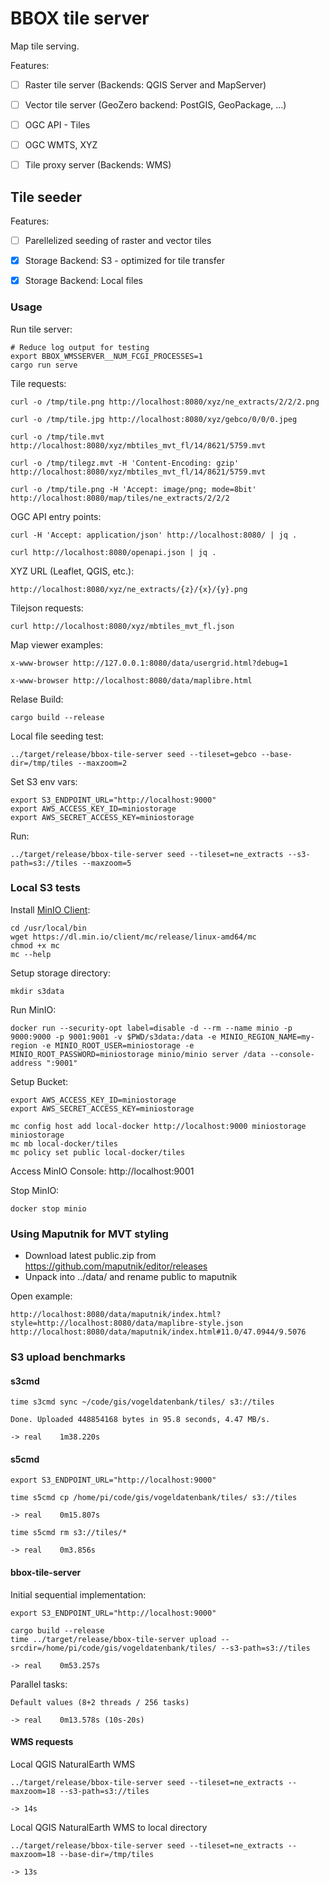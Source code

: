 BBOX tile server
================

Map tile serving.

Features:
- [ ] Raster tile server (Backends: QGIS Server and MapServer)
- [ ] Vector tile server (GeoZero backend: PostGIS, GeoPackage, ...)
- [ ] OGC API - Tiles
- [ ] OGC WMTS, XYZ
- [ ] Tile proxy server (Backends: WMS)


Tile seeder
-----------

Features:
- [ ] Parellelized seeding of raster and vector tiles
- [x] Storage Backend: S3 - optimized for tile transfer
- [x] Storage Backend: Local files


### Usage

Run tile server:

    # Reduce log output for testing
    export BBOX_WMSSERVER__NUM_FCGI_PROCESSES=1
    cargo run serve

Tile requests:

    curl -o /tmp/tile.png http://localhost:8080/xyz/ne_extracts/2/2/2.png

    curl -o /tmp/tile.jpg http://localhost:8080/xyz/gebco/0/0/0.jpeg

    curl -o /tmp/tile.mvt http://localhost:8080/xyz/mbtiles_mvt_fl/14/8621/5759.mvt

    curl -o /tmp/tilegz.mvt -H 'Content-Encoding: gzip' http://localhost:8080/xyz/mbtiles_mvt_fl/14/8621/5759.mvt

    curl -o /tmp/tile.png -H 'Accept: image/png; mode=8bit' http://localhost:8080/map/tiles/ne_extracts/2/2/2

OGC API entry points:

    curl -H 'Accept: application/json' http://localhost:8080/ | jq .

    curl http://localhost:8080/openapi.json | jq .

XYZ URL (Leaflet, QGIS, etc.):

    http://localhost:8080/xyz/ne_extracts/{z}/{x}/{y}.png

Tilejson requests:

    curl http://localhost:8080/xyz/mbtiles_mvt_fl.json

Map viewer examples:

    x-www-browser http://127.0.0.1:8080/data/usergrid.html?debug=1

    x-www-browser http://localhost:8080/data/maplibre.html


Relase Build:

    cargo build --release

Local file seeding test:

    ../target/release/bbox-tile-server seed --tileset=gebco --base-dir=/tmp/tiles --maxzoom=2

Set S3 env vars:

    export S3_ENDPOINT_URL="http://localhost:9000"
    export AWS_ACCESS_KEY_ID=miniostorage
    export AWS_SECRET_ACCESS_KEY=miniostorage

Run:

    ../target/release/bbox-tile-server seed --tileset=ne_extracts --s3-path=s3://tiles --maxzoom=5


### Local S3 tests

Install [MinIO Client](https://github.com/minio/mc):

    cd /usr/local/bin
    wget https://dl.min.io/client/mc/release/linux-amd64/mc
    chmod +x mc
    mc --help

Setup storage directory:

    mkdir s3data

Run MinIO:

    docker run --security-opt label=disable -d --rm --name minio -p 9000:9000 -p 9001:9001 -v $PWD/s3data:/data -e MINIO_REGION_NAME=my-region -e MINIO_ROOT_USER=miniostorage -e MINIO_ROOT_PASSWORD=miniostorage minio/minio server /data --console-address ":9001"

Setup Bucket:

    export AWS_ACCESS_KEY_ID=miniostorage
    export AWS_SECRET_ACCESS_KEY=miniostorage

    mc config host add local-docker http://localhost:9000 miniostorage miniostorage
    mc mb local-docker/tiles
    mc policy set public local-docker/tiles

Access MinIO Console: http://localhost:9001

Stop MinIO:

    docker stop minio


### Using Maputnik for MVT styling

* Download latest public.zip from https://github.com/maputnik/editor/releases
* Unpack into ../data/ and rename public to maputnik

Open example:

    http://localhost:8080/data/maputnik/index.html?style=http://localhost:8080/data/maplibre-style.json
    http://localhost:8080/data/maputnik/index.html#11.0/47.0944/9.5076


### S3 upload benchmarks

#### s3cmd

    time s3cmd sync ~/code/gis/vogeldatenbank/tiles/ s3://tiles

    Done. Uploaded 448854168 bytes in 95.8 seconds, 4.47 MB/s.

    -> real    1m38.220s

#### s5cmd

    export S3_ENDPOINT_URL="http://localhost:9000"

    time s5cmd cp /home/pi/code/gis/vogeldatenbank/tiles/ s3://tiles

    -> real    0m15.807s

    time s5cmd rm s3://tiles/*

    -> real    0m3.856s

#### bbox-tile-server

Initial sequential implementation:

    export S3_ENDPOINT_URL="http://localhost:9000"

    cargo build --release
    time ../target/release/bbox-tile-server upload --srcdir=/home/pi/code/gis/vogeldatenbank/tiles/ --s3-path=s3://tiles

    -> real    0m53.257s

Parallel tasks:

    Default values (8+2 threads / 256 tasks)

    -> real    0m13.578s (10s-20s)

#### WMS requests

Local QGIS NaturalEarth WMS

    ../target/release/bbox-tile-server seed --tileset=ne_extracts --maxzoom=18 --s3-path=s3://tiles

    -> 14s

Local QGIS NaturalEarth WMS to local directory

    ../target/release/bbox-tile-server seed --tileset=ne_extracts --maxzoom=18 --base-dir=/tmp/tiles

    -> 13s
